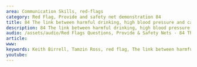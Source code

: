 ```yaml
---
area: Communication Skills, red-flags
category: Red Flag, Provide and safety net demonstration 84
title: 84 The link between harmful drinking, high blood pressure and cardiovascular risks
description: 84 The link between harmful drinking, high blood pressure and cardiovascular risks
audio: /assets/audio/Red Flags Questions, Provide & Safety Nets - 84 The link between harmful drinking, high blood pressure and cardiovascular risks - MQ.mp3
article: 
www: 
keywords: Keith Birrell, Tamzin Ross, red flag, The link between harmful drinking, high blood pressure and cardiovascular risks
youtube: 
--- 
```


